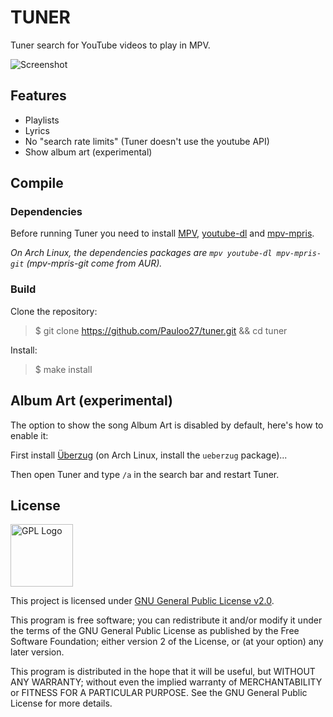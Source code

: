 # TUNER

Tuner search for YouTube videos to play in MPV.

![Screenshot](https://i.imgur.com/v5GbcaL.png)

## Features
- Playlists
- Lyrics
- No "search rate limits" (Tuner doesn't use the youtube API)
- Show album art (experimental)

## Compile

### Dependencies

Before running Tuner you need to install 
[MPV](https://github.com/mpv-player/mpv),
[youtube-dl](https://github.com/ytdl-org/youtube-dl/) and 
[mpv-mpris](https://github.com/hoyon/mpv-mpris).

_On Arch Linux, the dependencies packages are `mpv youtube-dl mpv-mpris-git`
(mpv-mpris-git come from AUR)._

### Build

Clone the repository: 
> $ git clone https://github.com/Pauloo27/tuner.git && cd tuner

Install:
> $ make install

## Album Art (experimental)

The option to show the song Album Art is disabled by default, here's how to 
enable it:

First install [Überzug](https://github.com/seebye/ueberzug) 
(on Arch Linux, install the `ueberzug` package)...

Then open Tuner and type `/a` in the search bar and restart Tuner.

## License

<img src="https://i.imgur.com/AuQQfiB.png" alt="GPL Logo" height="100px" />

This project is licensed under [GNU General Public License v2.0](./LICENSE).

This program is free software; you can redistribute it and/or modify 
it under the terms of the GNU General Public License as published by 
the Free Software Foundation; either version 2 of the License, or
(at your option) any later version.

This program is distributed in the hope that it will be useful,
but WITHOUT ANY WARRANTY; without even the implied warranty of
MERCHANTABILITY or FITNESS FOR A PARTICULAR PURPOSE. See the
GNU General Public License for more details.
